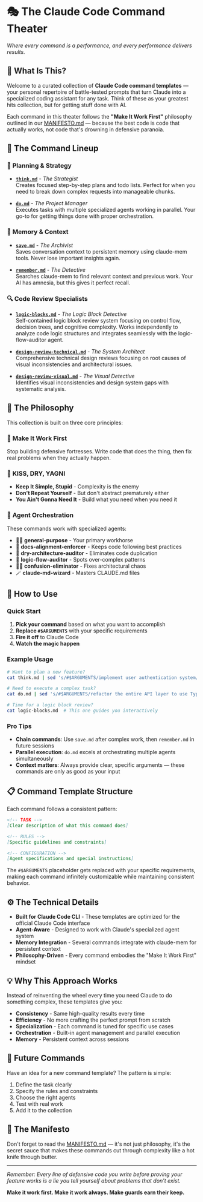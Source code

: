 # 🎭 The Claude Code Command Theater

*Where every command is a performance, and every performance delivers results.*

## 🤔 What Is This?

Welcome to a curated collection of **Claude Code command templates** — your personal repertoire of battle-tested prompts that turn Claude into a specialized coding assistant for any task. Think of these as your greatest hits collection, but for getting stuff done with AI.

Each command in this theater follows the **"Make It Work First"** philosophy outlined in our [MANIFESTO.md](./MANIFESTO.md) — because the best code is code that actually works, not code that's drowning in defensive paranoia.

## 🎯 The Command Lineup

### 💭 **Planning & Strategy**
- **[`think.md`](./think.md)** - *The Strategist*  
  Creates focused step-by-step plans and todo lists. Perfect for when you need to break down complex requests into manageable chunks.

- **[`do.md`](./do.md)** - *The Project Manager*  
  Executes tasks with multiple specialized agents working in parallel. Your go-to for getting things done with proper orchestration.

### 🧠 **Memory & Context**
- **[`save.md`](./save.md)** - *The Archivist*  
  Saves conversation context to persistent memory using claude-mem tools. Never lose important insights again.

- **[`remember.md`](./remember.md)** - *The Detective*  
  Searches claude-mem to find relevant context and previous work. Your AI has amnesia, but this gives it perfect recall.

### 🔍 **Code Review Specialists**
- **[`logic-blocks.md`](./logic-blocks.md)** - *The Logic Block Detective*  
  Self-contained logic block review system focusing on control flow, decision trees, and cognitive complexity. Works independently to analyze code logic structures and integrates seamlessly with the logic-flow-auditor agent.

- **[`design-review-technical.md`](./design-review-technical.md)** - *The System Architect*  
  Comprehensive technical design reviews focusing on root causes of visual inconsistencies and architectural issues.

- **[`design-review-visual.md`](./design-review-visual.md)** - *The Visual Detective*  
  Identifies visual inconsistencies and design system gaps with systematic analysis.

## 🎯 The Philosophy

This collection is built on three core principles:

### 🧠 **Make It Work First**
Stop building defensive fortresses. Write code that does the thing, then fix real problems when they actually happen.

### 🎯 **KISS, DRY, YAGNI**
- **Keep It Simple, Stupid** - Complexity is the enemy
- **Don't Repeat Yourself** - But don't abstract prematurely either
- **You Ain't Gonna Need It** - Build what you need when you need it

### 🎯 **Agent Orchestration**
These commands work with specialized agents:
- 🧠 **general-purpose** - Your primary workhorse
- 📄 **docs-alignment-enforcer** - Keeps code following best practices
- 🌵 **dry-architecture-auditor** - Eliminates code duplication
- 💭 **logic-flow-auditor** - Spots over-complex patterns
- 😵‍💫 **confusion-eliminator** - Fixes architectural chaos
- 🪄 **claude-md-wizard** - Masters CLAUDE.md files

## 🚀 How to Use

### Quick Start
1. **Pick your command** based on what you want to accomplish
2. **Replace `#$ARGUMENTS`** with your specific requirements
3. **Fire it off** to Claude Code
4. **Watch the magic happen**

### Example Usage
```bash
# Want to plan a new feature?
cat think.md | sed 's/#$ARGUMENTS/implement user authentication system/'

# Need to execute a complex task?
cat do.md | sed 's/#$ARGUMENTS/refactor the entire API layer to use TypeScript/'

# Time for a logic block review?
cat logic-blocks.md  # This one guides you interactively
```

### Pro Tips
- **Chain commands**: Use `save.md` after complex work, then `remember.md` in future sessions
- **Parallel execution**: `do.md` excels at orchestrating multiple agents simultaneously
- **Context matters**: Always provide clear, specific arguments — these commands are only as good as your input

## 📋 Command Template Structure

Each command follows a consistent pattern:

```markdown
<!-- TASK -->
[Clear description of what this command does]

<!-- RULES -->
[Specific guidelines and constraints]

<!-- CONFIGURATION -->
[Agent specifications and special instructions]
```

The `#$ARGUMENTS` placeholder gets replaced with your specific requirements, making each command infinitely customizable while maintaining consistent behavior.

## ⚙️ The Technical Details

- **Built for Claude Code CLI** - These templates are optimized for the official Claude Code interface
- **Agent-Aware** - Designed to work with Claude's specialized agent system
- **Memory Integration** - Several commands integrate with claude-mem for persistent context
- **Philosophy-Driven** - Every command embodies the "Make It Work First" mindset

## 💡 Why This Approach Works

Instead of reinventing the wheel every time you need Claude to do something complex, these templates give you:

- **Consistency** - Same high-quality results every time
- **Efficiency** - No more crafting the perfect prompt from scratch
- **Specialization** - Each command is tuned for specific use cases
- **Orchestration** - Built-in agent management and parallel execution
- **Memory** - Persistent context across sessions

## 🔮 Future Commands

Have an idea for a new command template? The pattern is simple:
1. Define the task clearly
2. Specify the rules and constraints
3. Choose the right agents
4. Test with real work
5. Add it to the collection

## 📜 The Manifesto

Don't forget to read the [MANIFESTO.md](./MANIFESTO.md) — it's not just philosophy, it's the secret sauce that makes these commands cut through complexity like a hot knife through butter.

---

*Remember: Every line of defensive code you write before proving your feature works is a lie you tell yourself about problems that don't exist.*

**Make it work first. Make it work always. Make guards earn their keep.**
